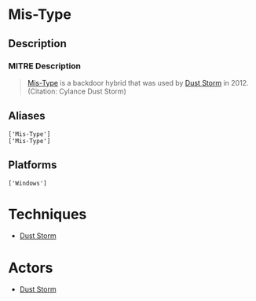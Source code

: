 
# Mis-Type

## Description

### MITRE Description

> [Mis-Type](https://attack.mitre.org/software/S0084) is a backdoor hybrid that was used by [Dust Storm](https://attack.mitre.org/groups/G0031) in 2012. (Citation: Cylance Dust Storm)

## Aliases

```
['Mis-Type']
['Mis-Type']
```

## Platforms

```
['Windows']
```

# Techniques


* [Dust Storm](../techniques/Dust-Storm.md)


# Actors


* [Dust Storm](../actors/Dust-Storm.md)

